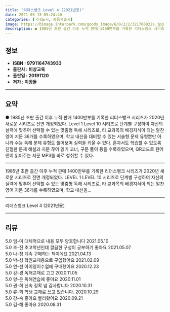 ```yaml
---
title: "리더스뱅크 Level 4 (2021년용)"
date: 2021-05-15 05:24:40
categories: [국내도서, 중등학습서]
image: https://bimage.interpark.com/goods_image/6/0/2/2/321706022s.jpg
description: ● 1985년 초판 출간 이후 누적 판매 1400만부를 기록한 리더스뱅크 시리즈가 2020년 새로운 시리즈로 전면 개정되었다. Level 1 Level 10 시리즈로 단계별 구성하여 자신의 실력에 맞추어 선택할 수 있는 맞춤형 독해 시리즈로, 타 교과목의 배경지식이 되는 알찬 영어
---
```


## **정보**

- **ISBN : 9791164743933**
- **출판사 : 비상교육**
- **출판일 : 20191120**
- **저자 : 이장돌**

------



## **요약**

●  1985년 초판 출간 이후 누적 판매 1400만부를 기록한 리더스뱅크 시리즈가 2020년 새로운 시리즈로 전면 개정되었다. Level 1  Level 10 시리즈로 단계별 구성하여 자신의 실력에 맞추어 선택할 수 있는 맞춤형 독해 시리즈로, 타 교과목의 배경지식이 되는 알찬 영어 지문 36개를 수록하였으며, 학교 내신을 대비할 수 있는 서술형 문제 유형뿐만 아니라 수능 독해 문제 유형도 풀어보며 실력을 키울 수 있다. 혼자서도 학습할 수 있도록 친절한 문제 해설과 지문 끊어 읽기 코너, 구문 풀이 등을 수록하였으며, QR코드로 원어민이 읽어주는 지문 MP3를 바로 청취할 수 있다.

------

1985년 초판 출간 이후 누적 판매 1400만부를 기록한 리더스뱅크 시리즈가 2020년 새로운 시리즈로 전면 개정되었다. LEVEL 1  LEVEL 10 시리즈로 단계별 구성하여 자신의 실력에 맞추어 선택할 수 있는 맞춤형 독해 시리즈로, 타 교과목의 배경지식이 되는 알찬 영어 지문 36개를 수록하였으며, 학교 내신을... 

------


리더스뱅크 Level 4 (2021년용) 

------


## **리뷰** 

5.0 임-미 대체적으로 내용 모두 양호합니다 2021.05.10 <br/>5.0 조-진 초고학년인데 깔끔한 구성이 공부하기 좋아요 2021.05.07 <br/>5.0 나-정 계속 구매하는 책이에요 2021.04.13 <br/>5.0 박-성 학원교재용으로 구입했어요 2021.02.09 <br/>5.0 연-선 아이영어수업에 구매했어요 2020.12.23 <br/>5.0 강-경 독해교재로 고고 2020.11.05 <br/>5.0 양-은 독해연습에 좋아요  2020.11.01 <br/>5.0 권-희 신속 정확 넘 감사합니다 2020.10.31 <br/>5.0 류-희 학생 교재로 쓰고 있습니다. 2020.10.29 <br/>5.0 강-숙 좋아요 빨리왔어요 2020.09.21 <br/>5.0 김-해 좋아요 2020.08.31 <br/>